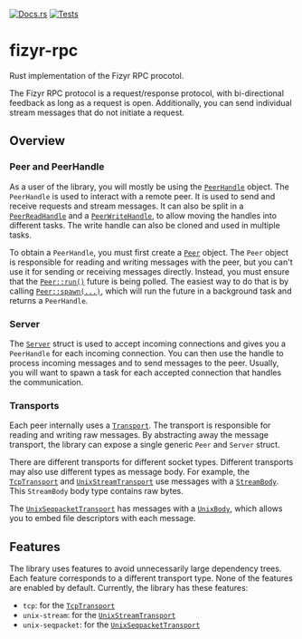 [![Docs.rs](https://docs.rs/fizyr-rpc/badge.svg)](https://docs.rs/crate/fizyr-rpc/)
[![Tests](![tests](https://github.com/fizyr-private/fizyr-rpc-rs/workflows/tests/badge.svg))](https://github.com/fizyr/fizyr-rpc-rs/actions?query=workflow%3Atests+branch%3Amain)

# fizyr-rpc

Rust implementation of the Fizyr RPC procotol.

The Fizyr RPC protocol is a request/response protocol,
with bi-directional feedback as long as a request is open.
Additionally, you can send individual stream messages that do not initiate a request.

## Overview

### Peer and PeerHandle

As a user of the library, you will mostly be using the [`PeerHandle`][PeerHandle] object.
The `PeerHandle` is used to interact with a remote peer.
It is used to send and receive requests and stream messages.
It can also be split in a [`PeerReadHandle`][PeerReadHandle] and a [`PeerWriteHandle`][PeerWriteHandle],
to allow moving the handles into different tasks.
The write handle can also be cloned and used in multiple tasks.

To obtain a `PeerHandle`, you must first create a [`Peer`][Peer] object.
The `Peer` object is responsible for reading and writing messages with the peer,
but you can't use it for sending or receiving messages directly.
Instead, you must ensure that the [`Peer::run()`][Peer::run] future is being polled.
The easiest way to do that is by calling [`Peer::spawn(...)`][Peer::spawn],
which will run the future in a background task and returns a `PeerHandle`.

### Server

The [`Server`][Server] struct is used to accept incoming connections and gives you a `PeerHandle` for each incoming connection.
You can then use the handle to process incoming messages and to send messages to the peer.
Usually, you will want to spawn a task for each accepted connection that handles the communication.

### Transports

Each peer internally uses a [`Transport`][Transport].
The transport is responsible for reading and writing raw messages.
By abstracting away the message transport, the library can expose a single generic `Peer` and `Server` struct.

There are different transports for different socket types.
Different transports may also use different types as message body.
For example, the [`TcpTransport`][TcpTransport] and [`UnixStreamTransport`][UnixStreamTransport]
use messages with a [`StreamBody`][StreamBody].
This `StreamBody` body type contains raw bytes.

The [`UnixSeqpacketTransport`][UnixSeqpacketTransport] has messages with a [`UnixBody`][UnixBody],
which allows you to embed file descriptors with each message.

## Features

The library uses features to avoid unnecessarily large dependency trees.
Each feature corresponds to a different transport type.
None of the features are enabled by default.
Currently, the library has these features:

* `tcp`: for the [`TcpTransport`][TcpTransport]
* `unix-stream`: for the [`UnixStreamTransport`][UnixStreamTransport]
* `unix-seqpacket`: for the [`UnixSeqpacketTransport`][UnixSeqpacketTransport]

[Peer]: https://docs.rs/fizyr-rpc/latest/fizyr-rpc/struct.Peer.html
[Peer::run]: https://docs.rs/fizyr-rpc/latest/fizyr-rpc/struct.Peer.html#method.run
[Peer::spawn]: https://docs.rs/fizyr-rpc/latest/fizyr-rpc/struct.Peer.html#method.spawn
[PeerHandle]: https://docs.rs/fizyr-rpc/latest/fizyr-rpc/struct.PeerHandle.html
[PeerReadHandle]: https://docs.rs/fizyr-rpc/latest/fizyr-rpc/struct.PeerReadHandle.html
[PeerWriteHandle]: https://docs.rs/fizyr-rpc/latest/fizyr-rpc/struct.PeerWriteHandle.html
[Server]: https://docs.rs/fizyr-rpc/latest/fizyr-rpc/struct.Server.html

[Transport]: https://docs.rs/fizyr-rpc/latest/fizyr-rpc/trait.Transport.html
[TcpTransport]: https://docs.rs/fizyr-rpc/latest/fizyr-rpc/type.TcpTransport.html
[UnixStreamTransport]: https://docs.rs/fizyr-rpc/latest/fizyr-rpc/type.UnixStreamTransport.html
[UnixSeqpacketTransport]: https://docs.rs/fizyr-rpc/latest/fizyr-rpc/type.UnixSeqpacketTransport.html

[StreamBody]: https://docs.rs/fizyr-rpc/latest/fizyr-rpc/struct.StreamBody.html
[UnixBody]: https://docs.rs/fizyr-rpc/latest/fizyr-rpc/struct.UnixBody.html
